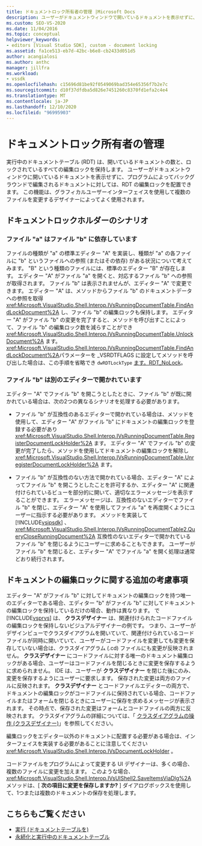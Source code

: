 ```yaml
---
title: ドキュメントロック所有者の管理 |Microsoft Docs
description: ユーザーがドキュメントウィンドウで開いているドキュメントを表示せずに、実行中のドキュメントテーブル内のドキュメントに対して編集ロックを設定する方法について説明します。
ms.custom: SEO-VS-2020
ms.date: 11/04/2016
ms.topic: conceptual
helpviewer_keywords:
- editors [Visual Studio SDK], custom - document locking
ms.assetid: fa1ce513-eb7d-42bc-b6e8-cb2433d051d5
author: acangialosi
ms.author: anthc
manager: jillfra
ms.workload:
- vssdk
ms.openlocfilehash: c15696d81be92f0549069bad354e65356f7b2e7c
ms.sourcegitcommit: d10f37dfdba5d826e7451260c8370fd1efa2c4e4
ms.translationtype: MT
ms.contentlocale: ja-JP
ms.lasthandoff: 12/10/2020
ms.locfileid: "96995903"
---
```

# <a name="document-lock-holder-management"></a>ドキュメントロック所有者の管理

実行中のドキュメントテーブル (RDT) は、開いているドキュメントの数と、ロックされているすべての編集ロックを保持します。 ユーザーがドキュメントウィンドウに開いているドキュメントを表示せずに、プログラムによってバックグラウンドで編集されるドキュメントに対しては、RDT の編集ロックを配置できます。 この機能は、グラフィカルユーザーインターフェイスを使用して複数のファイルを変更するデザイナーによってよく使用されます。

## <a name="document-lock-holder-scenarios"></a>ドキュメントロックホルダーのシナリオ

### <a name="file-a-has-a-dependence-on-file-b"></a>ファイル "a" はファイル "b" に依存しています

ファイルの種類が "a" の標準エディター "A" を実装し、種類が "a" の各ファイルに "b" というファイルへの参照 (またはその依存) がある状況について考えてみます。 "B" という種類のファイルには、標準のエディター "B" が存在します。 エディター "A" がファイル "a" を開くと、対応するファイル "b" への参照が取得されます。 ファイル "b" は表示されませんが、エディター "A" で変更できます。 エディター "A" は、メソッドからファイル "b" のドキュメントデータへの参照を取得 <xref:Microsoft.VisualStudio.Shell.Interop.IVsRunningDocumentTable.FindAndLockDocument%2A> し、ファイル "b" の編集ロックも保持します。 エディター "A" がファイル "b" の変更を完了すると、メソッドを呼び出すことによって、ファイル "b" の編集ロック数を減らすことができ <xref:Microsoft.VisualStudio.Shell.Interop.IVsRunningDocumentTable.UnlockDocument%2A> ます。 <xref:Microsoft.VisualStudio.Shell.Interop.IVsRunningDocumentTable.FindAndLockDocument%2A>パラメーターを _VSRDTFLAGS に設定してメソッドを呼び出した場合は、この手順を省略でき `dwRDTLockType` [ます。RDT_NoLock](<xref:Microsoft.VisualStudio.Shell.Interop._VSRDTFLAGS.RDT_NoLock>)。

### <a name="file-b-is-opened-by-a-different-editor"></a>ファイル "b" は別のエディターで開かれています

エディター "A" でファイル "b" を開こうとしたときに、ファイル "b" が既に開かれている場合は、次の2つの異なるシナリオを処理する必要があります。

- ファイル "b" が互換性のあるエディターで開かれている場合は、メソッドを使用して、エディター "A" がファイル "b" にドキュメントの編集ロックを登録する必要があり <xref:Microsoft.VisualStudio.Shell.Interop.IVsRunningDocumentTable.RegisterDocumentLockHolder%2A> ます。 エディター "A" でファイル "b" の変更が完了したら、メソッドを使用してドキュメントの編集ロックを解除し <xref:Microsoft.VisualStudio.Shell.Interop.IVsRunningDocumentTable.UnregisterDocumentLockHolder%2A> ます。

- ファイル "b" が互換性のない方法で開かれている場合、エディター "A" によってファイル "b" を開こうとしたことを許可するか、エディター "A" に関連付けられているビューを部分的に開いて、適切なエラーメッセージを表示することができます。 エラーメッセージは、互換性のないエディターでファイル "b" を閉じ、エディター "A" を使用してファイル "a" を再度開くようにユーザーに指示する必要があります。 メソッドを実装して [!INCLUDE[vsipsdk](../extensibility/includes/vsipsdk_md.md)] 、 <xref:Microsoft.VisualStudio.Shell.Interop.IVsRunningDocumentTable2.QueryCloseRunningDocument%2A> 互換性のないエディターで開かれているファイル "b" を閉じるようにユーザーに求めることもできます。 ユーザーがファイル "b" を閉じると、エディター "A" でファイル "a" を開く処理は通常どおり続行されます。

## <a name="additional-document-edit-lock-considerations"></a>ドキュメントの編集ロックに関する追加の考慮事項

エディター "A" がファイル "b" に対してドキュメントの編集ロックを持つ唯一のエディターである場合、エディター "b" がファイル "b" に対してドキュメントの編集ロックを保持しているだけの場合、動作は異なります。 で [!INCLUDE[vsprvs](../code-quality/includes/vsprvs_md.md)] は、 **クラスデザイナー** は、関連付けられたコードファイルの編集ロックを保持しないビジュアルデザイナーの例です。 つまり、ユーザーがデザインビューでクラスダイアグラムを開いていて、関連付けられているコードファイルが同時に開いていて、ユーザーがコードファイルを変更しても変更を保存していない場合は、クラスダイアグラム (.cd) ファイルにも変更が反映されません。 **クラスデザイナー** にコードファイルに対する唯一のドキュメント編集ロックがある場合、ユーザーはコードファイルを閉じるときに変更を保存するように求められません。 IDE は、ユーザーが **クラスデザイナー** を閉じた後にのみ、変更を保存するようにユーザーに要求します。 保存された変更は両方のファイルに反映されます。 **クラスデザイナー** とコードファイルエディターの両方で、ドキュメントの編集ロックがコードファイルに保持されている場合、コードファイルまたはフォームを閉じるときにユーザーに保存を求めるメッセージが表示されます。 その時点で、保存された変更はフォームとコードファイルの両方に反映されます。 クラスダイアグラムの詳細については、「 [クラスダイアグラムの操作 (クラスデザイナー)](../ide/class-designer/designing-and-viewing-classes-and-types.md)」を参照してください。

編集ロックをエディター以外のドキュメントに配置する必要がある場合は、インターフェイスを実装する必要があることに注意してください <xref:Microsoft.VisualStudio.Shell.Interop.IVsDocumentLockHolder> 。

コードファイルをプログラムによって変更する UI デザイナーは、多くの場合、複数のファイルに変更を加えます。 このような場合、 <xref:Microsoft.VisualStudio.Shell.Interop.IVsUIShell2.SaveItemsViaDlg%2A> メソッドは、[ **次の項目に変更を保存しますか?** ] ダイアログボックスを使用して、1つまたは複数のドキュメントの保存を処理します。

## <a name="see-also"></a>こちらもご覧ください

- [実行 (ドキュメントテーブルを)](../extensibility/internals/running-document-table.md)
- [永続化と実行中のドキュメントテーブル](../extensibility/internals/persistence-and-the-running-document-table.md)

